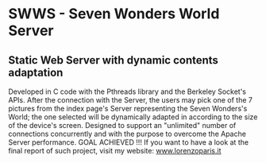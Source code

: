 # SWWS - Seven Wonders World Server

## Static Web Server with dynamic contents adaptation

Developed in C code with the Pthreads library and the Berkeley Socket's APIs. After the connection with the Server, the users may pick one of the 7 pictures from the index page's Server representing the Seven Wonders's World; the one selected will be dynamically adapted in according to the size of the device's screen.
Designed to support an "unlimited" number of connections concurrently and with the purpose to overcome the Apache Server performance. GOAL ACHIEVED !!!
If you want to have a look at the final report of such project, visit my website: www.lorenzoparis.it